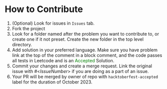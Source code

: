 # How to Contribute

1. (Optional) Look for issues in `Issues` tab.
2. Fork the project
3. Look for a folder named after the problem you want to contribute to, or create one if it not preset. Create the new folder in the top level directory.
4. Add solution in your preferred language. Make sure you have problem link at the top of the comment in a block comment, and the code passes all tests in Leetcode and is an <span style='color: green;'>Accepted</span> Solution. 
5. Commit your changes and create a merge request. Link the original issue with #\<_IssueNumber_\> if you are doing as a part of an issue.
6. Your PR will be merged by owner of repo with `hacktoberfest-accepted` label for the duration of October 2023.